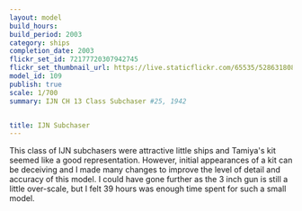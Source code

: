 ```yaml
---
layout: model
build_hours: 
build_period: 2003
category: ships
completion_date: 2003
flickr_set_id: 72177720307942745
flickr_set_thumbnail_url: https://live.staticflickr.com/65535/52863180841_96fc8ecd65_m.jpg
model_id: 109
publish: true
scale: 1/700
summary: IJN CH 13 Class Subchaser #25, 1942


title: IJN Subchaser
---
```


This class of IJN subchasers were attractive little ships and Tamiya's kit seemed like a good representation. However, initial appearances of a kit can be deceiving and I made many changes to improve the level of detail and accuracy of this model. I could have gone further as the 3 inch gun is still a little over-scale, but I felt 39 hours was enough time spent for such a small model.
